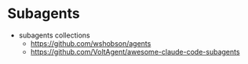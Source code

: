 # Subagents

- subagents collections
  - https://github.com/wshobson/agents
  - https://github.com/VoltAgent/awesome-claude-code-subagents
